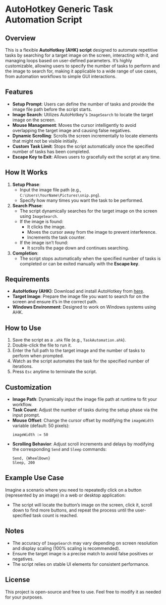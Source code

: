 # AutoHotkey Generic Task Automation Script

## Overview
This is a flexible **AutoHotkey (AHK) script** designed to automate repetitive tasks by searching for a target image on the screen, interacting with it, and managing loops based on user-defined parameters. It’s highly customizable, allowing users to specify the number of tasks to perform and the image to search for, making it applicable to a wide range of use cases, from automation workflows to simple GUI interactions.

## Features
- **Setup Prompt**: Users can define the number of tasks and provide the image file path before the script starts.
- **Image Search**: Utilizes AutoHotkey's `ImageSearch` to locate the target image on the screen.
- **Mouse Management**: Moves the cursor intelligently to avoid overlapping the target image and causing false negatives.
- **Dynamic Scrolling**: Scrolls the screen incrementally to locate elements that might not be visible initially.
- **Custom Task Limit**: Stops the script automatically once the specified number of tasks has been completed.
- **Escape Key to Exit**: Allows users to gracefully exit the script at any time.

## How It Works
1. **Setup Phase**:
   - Input the image file path (e.g., `C:\Users\YourName\Pictures\snip.png`).
   - Specify how many times you want the task to be performed.
2. **Search Phase**:
   - The script dynamically searches for the target image on the screen using `ImageSearch`.
   - If the image is found:
     - It clicks the image.
     - Moves the cursor away from the image to prevent interference.
     - Increments the task counter.
   - If the image isn’t found:
     - It scrolls the page down and continues searching.
3. **Completion**:
   - The script stops automatically when the specified number of tasks is completed or can be exited manually with the **Escape key**.

## Requirements
- **AutoHotkey (AHK)**: Download and install AutoHotkey from [here](https://www.autohotkey.com/).
- **Target Image**: Prepare the image file you want to search for on the screen and ensure it’s in the correct path.
- **Windows Environment**: Designed to work on Windows systems using AHK.

## How to Use
1. Save the script as a `.ahk` file (e.g., `TaskAutomation.ahk`).
2. Double-click the file to run it.
3. Enter the full path to the target image and the number of tasks to perform when prompted.
4. Watch as the script automates the task for the specified number of iterations.
5. Press `Esc` anytime to terminate the script.

## Customization
- **Image Path**: Dynamically input the image file path at runtime to fit your workflow.
- **Task Count**: Adjust the number of tasks during the setup phase via the input prompt.
- **Mouse Offset**: Change the cursor offset by modifying the `imageWidth` variable (default: 50 pixels):
  ```autohotkey
  imageWidth := 50
  ```
- **Scrolling Behavior**: Adjust scroll increments and delays by modifying the corresponding `Send` and `Sleep` commands:
  ```autohotkey
  Send, {WheelDown}
  Sleep, 200
  ```

## Example Use Case
Imagine a scenario where you need to repeatedly click on a button (represented by an image) in a web or desktop application:
- The script will locate the button’s image on the screen, click it, scroll down to find more buttons, and repeat the process until the user-specified task count is reached.

## Notes
- The accuracy of `ImageSearch` may vary depending on screen resolution and display scaling (100% scaling is recommended).
- Ensure the target image is a precise match to avoid false positives or negatives.
- The script relies on stable UI elements for consistent performance.

## License
This project is open-source and free to use. Feel free to modify it as needed for your purposes.
